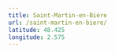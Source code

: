 ```yaml
---
title: Saint-Martin-en-Bière
url: /saint-martin-en-biere/
latitude: 48.425
longitude: 2.575
---
```

